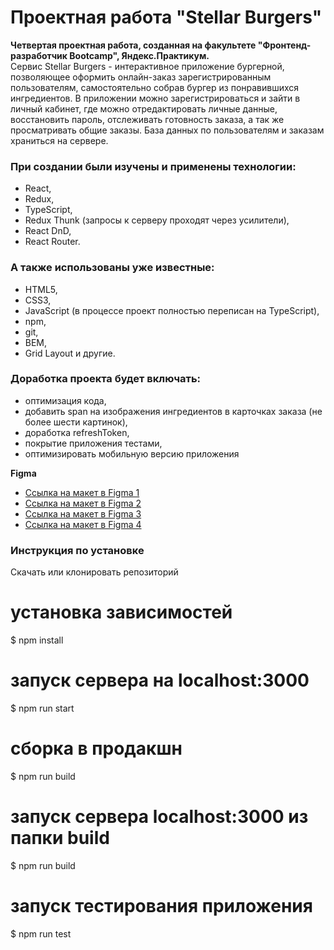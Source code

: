 # Проектная работа "Stellar Burgers"

**Четвертая проектная работа, созданная на факультете "Фронтенд-разработчик Bootcamp", Яндекс.Практикум.**  
Сервис Stellar Burgers - интерактивное приложение бургерной, позволяющее оформить онлайн-заказ зарегистрированным пользователям, самостоятельно собрав бургер из понравившихся ингредиентов. В приложении можно зарегистрироваться и зайти в личный кабинет, где можно отредактировать личные данные, восстановить пароль, отслеживать готовность заказа, а так же просматривать общие заказы. База данных по пользователям и заказам храниться на сервере.

### При создании были изучены и применены технологии:
* React,
* Redux,
* TypeScript,
* Redux Thunk (запросы к серверу проходят через усилители),
* React DnD,
* React Router.

### А также использованы уже известные:
* HTML5,
* CSS3,
* JavaScript (в процессе проект полностью переписан на TypeScript),
* npm,
* git,
* BEM,
* Grid Layout и другие.

### Доработка проекта будет включать:
* оптимизация кода,
* добавить span на изображения ингредиентов в карточках заказа (не более шести картинок),
* доработка refreshToken,
* покрытие приложения тестами,
* оптимизировать мобильную версию приложения

<!-- **Ссылка на сайт**  
* [Stellar Burgers](https://polinashchepochkina.github.io/mesto-project-bootcamp/) -->

**Figma**  
* [Ссылка на макет в Figma 1](https://www.figma.com/file/tLatiSwpQmOsE3nSReMmqN/React_Bootcamp_Проектные-задачи_external_link?node-id=702%3A33&t=TfLq9t4kLJhJGfK3-0)
* [Ссылка на макет в Figma 2](https://www.figma.com/file/tLatiSwpQmOsE3nSReMmqN/React_Bootcamp_Проектные-задачи_external_link?node-id=2973%3A2263&t=TfLq9t4kLJhJGfK3-0)
* [Ссылка на макет в Figma 3](https://www.figma.com/file/tLatiSwpQmOsE3nSReMmqN/React_Bootcamp_Проектные-задачи_external_link?node-id=6291%3A3417&t=TfLq9t4kLJhJGfK3-0)
* [Ссылка на макет в Figma 4](https://www.figma.com/file/tLatiSwpQmOsE3nSReMmqN/React_Bootcamp_Проектные-задачи_external_link?node-id=16791%3A2880&t=TfLq9t4kLJhJGfK3-0)

### Инструкция по установке
Скачать или клонировать репозиторий

# установка зависимостей
$ npm install

# запуск сервера на localhost:3000
$ npm run start

# сборка в продакшн
$ npm run build

# запуск сервера localhost:3000 из папки build
$ npm run build

# запуск тестирования приложения
$ npm run test
